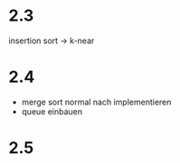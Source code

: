 # 2.3
insertion sort -> k-near

# 2.4
- merge sort normal nach implementieren
- queue einbauen

# 2.5
``
``


